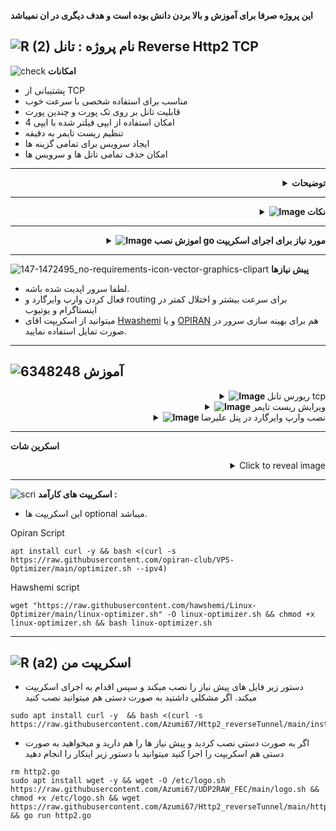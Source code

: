 **این پروژه صرفا برای آموزش و بالا بردن دانش بوده است و هدف دیگری در ان نمیباشد**

![R (2)](https://github.com/Azumi67/PrivateIP-Tunnel/assets/119934376/a064577c-9302-4f43-b3bf-3d4f84245a6f)
نام پروژه : تانل Reverse Http2 TCP
---------------------------------------------------------------

![check](https://github.com/Azumi67/PrivateIP-Tunnel/assets/119934376/13de8d36-dcfe-498b-9d99-440049c0cf14)
**امکانات**


- پشتیبانی از TCP
- مناسب برای استفاده شخصی با سرعت خوب
- قابلیت تانل بر روی تک پورت و چندین پورت
- امکان استفاده از ایپی فیلتر شده با ایپی 4
- تنظیم ریست تایمر به دقیقه
- ایجاد سرویس برای تمامی گزینه ها
- امکان حذف تمامی تانل ها و سرویس ها

-------------------
 <div align="right">
  <details>
    <summary><strong>توضیحات</strong></summary>
  
------------------------------------ 

- من این تانل را مثل بقیه تانل ها، تست های زیادی گرفتم و به این نتیجه رسیدم برای استفاده شخصی، سرعت مناسبی را در اختیار شما قرار میدهد.
- این تانل یک مشکل دارد و آن این است که اگر کانکشن فعالی بر روی آن نباشد، کانکشن و کلاینت id دراپ میشود و کانکشن قطع خواهد شد. برای همین یک گزینه به نام reset timer قرار دادم که مواقعی که خواب هستید ریست تایمر را بر روی 1 دقیقه بگذارید و مواقعی که از ان استفاده میکنید، ریست تایمر را بر روی 30 دقیقه بگذارید.( من خودم بر روی یک دقیقه گذاشتم و مشکلش ممکنه قطعی وصلی مقطعی شما به اندازه یک ثانیه باشد)
- برای همین این تانل برای مصرف شخصی، گشت گذار در اینستاگرام و یوتیوب خوب است.
- برای این تانل باید optimizer و وارپ وایرگارد را فعال کنید تا سرعت قابل توجهی داشته باشید.

  </details>
</div>

--------------
  <div align="right">
  <details>
    <summary><strong><img src="https://github.com/Azumi67/FRP_Reverse_Loadbalance/assets/119934376/69acdc18-2163-4134-a376-32985b05cbec" alt="Image"> نکات</strong></summary>
	  
------------------------------------  
	  
- اگر خطای /root/go.mod:3: invalid go version '1.21.5': must match format 1.23 گرفتید : اینکارها را انجام دهید :
<div align="left">
	
```
nano /root/go.mod
delete "go 1.21.5"
paste this >> go 1.23
```

  </details>
</div>

------------------------------------

  <div align="right">
  <details>
    <summary><strong><img src="https://github.com/Azumi67/UDP2RAW_FEC/assets/119934376/71b80a34-9515-42de-8238-9065986104a1" alt="Image"> اموزش نصب go مورد نیاز برای اجرای اسکریپت</strong></summary>
  
------------------------------------ 

- شما میتوانید از طریق اسکریپت [Here](https://github.com/Azumi67/UDP2RAW_FEC#%D8%A7%D8%B3%DA%A9%D8%B1%DB%8C%D9%BE%D8%AA-%D9%85%D9%86) ، این پیش نیاز را نصب کنید یا به صورت دستی نصب نمایید.
- لطفا پس از نصب پیش نیاز ، برای اجرای اسکریپت go برای بار اول، ممکن تا 10 ثانیه طول بکشد اما بعد از آن سریع اجرا میشود.
- یا به صورت دستی :
```
sudo apt update
arm64 : wget https://go.dev/dl/go1.21.5.linux-arm64.tar.gz
arm64 : sudo tar -C /usr/local -xzf go1.21.5.linux-arm64.tar.gz

amd64 : wget https://go.dev/dl/go1.21.5.linux-amd64.tar.gz
amd64 : sudo tar -C /usr/local -xzf go1.21.5.linux-amd64.tar.gz

nano ~/.bash_profile
paste this into it : export PATH=$PATH:/usr/local/go/bin
save and exit with Ctrl + x , then Y

source ~/.bash_profile
go mod init mymodule
go mod tidy
go get github.com/AlecAivazis/survey/v2
go get github.com/fatih/color

```
- سپس اسکریپت را میتوانید اجرا نمایید.
  </details>
</div>

--------------


![147-1472495_no-requirements-icon-vector-graphics-clipart](https://github.com/Azumi67/V2ray_loadbalance_multipleServers/assets/119934376/98d8c2bd-c9d2-4ecf-8db9-246b90e1ef0f)
 **پیش نیازها**

 - لطفا سرور اپدیت شده باشه.
 - فعال کردن وارپ وایرگارد و routing برای سرعت بیشتر و اختلال کمتر در اینستاگرام و یوتیوب
 - میتوانید از اسکریپت اقای [Hwashemi](https://github.com/hawshemi/Linux-Optimizer) و یا [OPIRAN](https://github.com/opiran-club/VPS-Optimizer) هم برای بهینه سازی سرور در صورت تمایل استفاده نمایید. 



----------------------------

  
  ![6348248](https://github.com/Azumi67/PrivateIP-Tunnel/assets/119934376/398f8b07-65be-472e-9821-631f7b70f783)
**آموزش**
-
 <div align="right">
  <details>
    <summary><strong><img src="https://github.com/Azumi67/Rathole_reverseTunnel/assets/119934376/fcbbdc62-2de5-48aa-bbdd-e323e96a62b5" alt="Image"> </strong>ریورس تانل tcp</summary>
  
  
------------------------------------ 


![green-dot-clipart-3](https://github.com/Azumi67/6TO4-PrivateIP/assets/119934376/902a2efa-f48f-4048-bc2a-5be12143bef3) **سرور ایران** 

**مسیر : IPV4 TCP > IRAN**




 <p align="right">
  <img src="https://github.com/Azumi67/Http2_reverseTunnel/assets/119934376/03670ca6-38dd-4531-947b-cd5e4d44a672" alt="Image" />
</p>

- سرور ایران را کانفیگ میکنیم
- پورت تانل را 5050 وارد میکنم
- پورت Https را 443 وارد میکنم. شما میتوانید پورت های دیگر Https را وارد کنید.
- پورت Http را 80 وارد میکنم. شما میتوانید پورت های دیگر http را وارد نمایید.
- دقت نمایید که این پورت ها درگیر نباشد.
- ریست تایمر را یک دقیقه میگذارم چون استفاده من از سرور به صورت مداوم نیست و امکان drop connection هست.
- بعدا در menu امکان تغییر ریست تایم هست.

------------------------------------ 

![green-dot-clipart-3](https://github.com/Azumi67/6TO4-PrivateIP/assets/119934376/902a2efa-f48f-4048-bc2a-5be12143bef3) **سرور خارج**

**مسیر : IPV4 TCP > Kharej**


 <p align="right">
  <img src="https://github.com/Azumi67/Http2_reverseTunnel/assets/119934376/f626edab-69b1-4731-b125-7a5cec0db8d9" alt="Image" />
</p>


- سرور خارج را کانفیگ میکنیم
- ایپی 4 ایران را وارد میکنم و مهم نیست فیلتر هست یا خیر
- تعداد کانفیگ را عدد 1 وارد میکنم چون تنها یک کانفیگ دارم
- پورت تانل را 5050 قرار میدم
- پورت کانفیگ را 8080 قرار میدم
- ریست تایمر را 1 دقیقه میذارم چون سرور ایران هم یک دقیقه گذاشتم و دلیلش هم بالاتر گفتم.
</details>
</div>
 <div align="right">
  <details>
    <summary><strong><img src="https://github.com/Azumi67/Rathole_reverseTunnel/assets/119934376/fcbbdc62-2de5-48aa-bbdd-e323e96a62b5" alt="Image"> </strong>ویرایش ریست تایمر</summary>
  
  
------------------------------------ 

<p align="right">
  <img src="https://github.com/Azumi67/Http2_reverseTunnel/assets/119934376/79314279-5602-4171-aaff-7b7aa1c8b461" alt="Image" />
</p>

- به راحتی زمان جدید را به تانل اضافه کنید.
  </details>
</div>

<div align="right">
  <details>
    <summary><strong><img src="https://github.com/Azumi67/Rathole_reverseTunnel/assets/119934376/fcbbdc62-2de5-48aa-bbdd-e323e96a62b5" alt="Image"> </strong>نصب وارپ وایرگارد در پنل علیرضا</summary>


  <p align="right">
  <img src="https://github.com/Azumi67/Http2_reverseTunnel/assets/119934376/41b5e128-9a4c-4c20-8f27-2d1a500961a5" alt="Image" />
</p>

 <p align="right">
  <img src="https://github.com/Azumi67/Http2_reverseTunnel/assets/119934376/4e079a13-8459-4a64-a436-2c2083ebf0cb" alt="Image" />
</p>

- از قسمت xray setting و warp routing ، وارپ را فعال میکنم. create را بزنید و گزینه add outbound را کلیک و تمامی گزینه ها را فعال کنید.

- سپس داخل تب advanced و تب all میتوانید اینها را اضافه کنید . فقط به جای secrect و سایر موارد؛ مقادیر خود را قرار بدید( مقادیر SECRET KEY و سایر موارد توسط پنل شما ست شده است . پس قبل از کپی کردن متن پایین، نخست اون مقادیر را در Notepad بنویسید و در متن پایین جایگذاری کنید. یا قسمت هایی که فقط نیاز دارید را کپی کنید)

<div align="left">

```
{
  "api": {
    "services": [
      "HandlerService",
      "LoggerService",
      "StatsService"
    ],
    "tag": "api"
  },
	  "routing": {
    "domainStrategy": "AsIs",
    "rules": [
      {
        "inboundTag": [
          "api"
        ],
        "outboundTag": "api",
        "type": "field"
      },
      {
        "ip": [
          "geoip:private"
        ],
        "outboundTag": "blocked",
        "type": "field"
      },
      {
        "outboundTag": "blocked",
        "protocol": [
          "bittorrent"
        ],
        "type": "field"
      },
      {
        "type": "field",
        "outboundTag": "warp",
        "domain": [
          "geosite:openai",
          "geosite:netflix",
          "geosite:spotify",
          "geosite:google",
          "geosite:microsoft",
          "geosite:youtube",
          "geosite:meta"
        ]
      }
    ]
  },
  "inbounds": [
    {
      "listen": "127.0.0.1",
      "port": 62789,
      "protocol": "dokodemo-door",
      "settings": {
        "address": "127.0.0.1"
      },
      "tag": "api"
    }
  ],
  "log": {
    "loglevel": "warning"
  },
    "dns": {
        "servers": [
            "https://1.1.1.1/dns-query"
        ],
        "queryStrategy": "UseIP"
    },
  "outbounds": [
    {
      "protocol": "freedom",
      "settings": {},
      "tag": "direct"
    },
    {
      "protocol": "blackhole",
      "settings": {},
      "tag": "blocked"
    },
    {
      "tag": "warp",
      "protocol": "wireguard",
      "settings": {
        "mtu": 1420,
        "DNS": "1.1.1.1 1.0.0.1",
        "secretKey": "YOUR SECRET KEY اینجا",
        "address": [
          "172.16.0.2",
          "YOUR WIREGUARD IPV6 ایپی 6 وایرگارد اینجا"
        ],
        "workers": 2,
        "peers": [
          {
            "publicKey": "پابلیک کی شما",
            "allowedIPs": [
              "0.0.0.0/0",
              "::/0"
            ],
            "endpoint": "engage.cloudflareclient.com:2408",
            "keepAlive": 25
          }
        ],
        "kernelMode": false
      }
    }
  ],
  "policy": {
    "levels": {
      "0": {
        "statsUserDownlink": true,
        "statsUserUplink": true
      }
    },
    "system": {
      "statsInboundDownlink": true,
      "statsInboundUplink": true
    }
  },
  "stats": {}
}
```
 <div align="right">
- حتما مقادیر خودتان را جایگذاری کنید. سپس میتوانید اینباند های خود را بسازید.
- اگرتانل شما از کار افتاد یکی از دلایل میتونه حتی این باشه که وارپ شما از کار افتاده.
  </details>
</div>


-------------------------------

**اسکرین شات**
<details>
  <summary align="right">Click to reveal image</summary>
  
  <p align="right">
    <img src="https://github.com/Azumi67/6TO4-GRE-IPIP-SIT/assets/119934376/40e01e48-64d9-4160-a6e9-545f4bde957d" alt="menu screen" />
  </p>
</details>


------------------------------------------

![scri](https://github.com/Azumi67/FRP-V2ray-Loadbalance/assets/119934376/cbfb72ac-eff1-46df-b5e5-a3930a4a6651)
**اسکریپت های کارآمد :**
- این اسکریپت ها optional میباشد.


 
 Opiran Script
```
apt install curl -y && bash <(curl -s https://raw.githubusercontent.com/opiran-club/VPS-Optimizer/main/optimizer.sh --ipv4)
```

Hawshemi script

```
wget "https://raw.githubusercontent.com/hawshemi/Linux-Optimizer/main/linux-optimizer.sh" -O linux-optimizer.sh && chmod +x linux-optimizer.sh && bash linux-optimizer.sh
```

-----------------------------------------------------
![R (a2)](https://github.com/Azumi67/PrivateIP-Tunnel/assets/119934376/716fd45e-635c-4796-b8cf-856024e5b2b2)
**اسکریپت من**
----------------

- دستور زیر فایل های پیش نیاز را نصب میکند و سپس اقدام به اجرای اسکریپت میکند. اگر مشکلی داشتید به صورت دستی هم میتوانید نصب کنید
```
sudo apt install curl -y  && bash <(curl -s https://raw.githubusercontent.com/Azumi67/Http2_reverseTunnel/main/install.sh)
```

- اگر به صورت دستی نصب کردید و پیش نیاز ها را هم دارید و میخواهید به صورت دستی هم اسکریپت را اجرا کنید میتوانید با دستور زیر اینکار را انجام دهید

  
```
rm http2.go
sudo apt install wget -y && wget -O /etc/logo.sh https://raw.githubusercontent.com/Azumi67/UDP2RAW_FEC/main/logo.sh && chmod +x /etc/logo.sh && wget https://raw.githubusercontent.com/Azumi67/Http2_reverseTunnel/main/http2.go && go run http2.go
```
